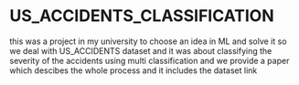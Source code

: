# US_ACCIDENTS_CLASSIFICATION
this was a project in my university to choose an idea in ML and solve it so
we deal with US_ACCIDENTS dataset and it was about classifying the severity of the accidents using multi classification 
and we provide a paper which descibes the whole process and it includes the dataset link 
